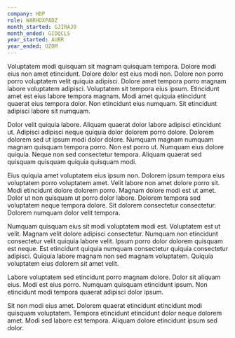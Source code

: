```yaml
---
company: HDP
role: WARHOXPADZ
month_started: GJIRAJO
month_ended: GIDQCLS
year_started: AUBR
year_ended: UZOM
---
```


Voluptatem modi quisquam sit magnam quisquam tempora. Dolore modi eius non amet etincidunt. Dolore dolor est eius modi non. Dolore non porro porro voluptatem velit quiquia adipisci. Dolore amet tempora porro magnam labore voluptatem adipisci. Voluptatem sit tempora eius ipsum. Etincidunt amet est eius labore tempora magnam. Modi amet quiquia etincidunt quaerat eius tempora dolor. Non etincidunt eius numquam. Sit etincidunt adipisci labore sit numquam.

Dolor velit quiquia labore. Aliquam quaerat dolor labore adipisci etincidunt ut. Adipisci adipisci neque quiquia dolor dolorem porro dolore. Dolorem dolorem sed ut ipsum modi dolor dolore. Numquam magnam numquam magnam quisquam tempora porro. Non est porro ut. Numquam eius dolore quiquia. Neque non sed consectetur tempora. Aliquam quaerat sed quisquam quisquam quiquia quisquam modi.

Eius quiquia amet voluptatem eius ipsum non. Dolorem ipsum tempora eius voluptatem porro voluptatem amet. Velit labore non amet dolore porro sit. Modi etincidunt dolore dolorem porro. Magnam dolore modi est ut amet. Dolor ut non quisquam ut porro dolor labore. Dolorem tempora sed voluptatem neque tempora dolore. Sit dolorem consectetur consectetur. Dolorem numquam dolor velit tempora.

Numquam quisquam eius sit modi voluptatem modi est. Voluptatem est ut velit. Magnam velit dolore adipisci consectetur. Numquam non etincidunt consectetur velit quiquia labore velit. Ipsum porro dolor dolorem quisquam est neque. Est etincidunt quiquia numquam consectetur quiquia consectetur adipisci. Quiquia labore magnam non sed magnam voluptatem. Quiquia voluptatem eius dolorem sit amet velit.

Labore voluptatem sed etincidunt porro magnam dolore. Dolor sit aliquam eius. Modi est eius porro. Numquam quisquam etincidunt ipsum. Non etincidunt modi tempora quaerat adipisci dolor ipsum.

Sit non modi eius amet. Dolorem quaerat etincidunt etincidunt modi quisquam voluptatem. Tempora etincidunt etincidunt dolor neque dolorem amet. Modi sed labore est tempora. Aliquam dolore etincidunt ipsum sed dolor.
    